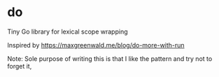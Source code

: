 # do

Tiny Go library for lexical scope wrapping

Inspired by https://maxgreenwald.me/blog/do-more-with-run

Note: Sole purpose of writing this is that I like the pattern and try not to forget it,
